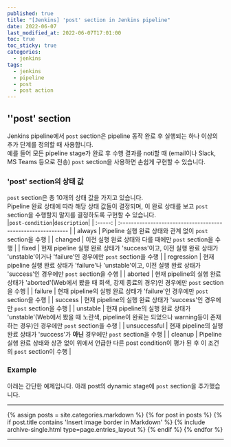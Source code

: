 ```yaml
---
published: true
title: "[Jenkins] 'post' section in Jenkins pipeline"
date: 2022-06-07
last_modified_at: 2022-06-07T17:01:00
toc: true
toc_sticky: true
categories:
  - jenkins
tags:
  - jenkins
  - pipeline
  - post
  - post action
---
```


## ''post' section
Jenkins pipeline에서 `post` section은 pipeline 동작 완료 후 실행되는 하나 이상의 추가 단계를 정의할 때 사용합니다. <br>
예를 들어 모든 pipeline stage가 완료 후 수행 결과를 noti할 때 (email이나 Slack, MS Teams 등으로 전송) `post` section을 사용하면 손쉽게 구현할 수 있습니다. <br>

### 'post' section의 상태 값
`post` section은 총 10개의 상태 값을 가지고 있습니다. <br>
Pipeline 완료 상태에 따라 해당 상태 값들이 결정되며, 이 완료 상태를 보고 `post` section을 수행할지 말지를 결정하도록 구현할 수 있습니다. <br>
|` post-condition `|` description `|
| :-----: | :----------------------------------------------------------- |
| always | Pipeline 실행 완료 상태와 관계 없이 `post` section을 수행 |
| changed | 이전 실행 완료 상태와 다를 때에만 `post` section을 수행 |
| fixed | 현재 pipeline 실행 완료 상태가 'success'이고, 이전 실행 완료 상태가 'unstable'이거나 'failure'인 경우에만 `post` section을 수행 |
| regression | 현재 pipeline 실행 완료 상태가 'failure'나 'unstable'이고, 이전 실행 완료 상태가 'success'인 경우에만 `post` section을 수행 |
| aborted | 현재 pipeline의 실행 완료 상태가 'aborted'(Web에서 봤을 때 회색, 강제 종료의 경우)인 경우에만 `post` section을 수행 |
| failure | 현재 pipeline의 실행 완료 상태가 'failure'인 경우에만 `post` section을 수행 |
| success | 현재 pipeline의 실행 완료 상태가 'success'인 경우에만 `post` section을 수행 |
| unstable | 현재 pipeline의 실행 완료 상태가 'unstable'(Web에서 봤을 때 노란색, pipeline이 완료는 되었으나 warning등이 존재하는 경우)인 경우에만 `post` section을 수행 |
| unsuccessful | 현재 pipeline의 실행 완료 상태가 'success'가 <b>아닌</b> 경우에만 `post` section을 수행 |
| cleanup | Pipeline 실행 완료 상태와 상관 없이 위에서 언급한 다른 post condition이 평가 된 후 이 조건의 `post` section이 수행 |

### Example
아래는 간단한 예제입니다. 아래 post의 dynamic stage에 `post` section을 추가했습니다.

---
{% assign posts = site.categories.markdown %}
{% for post in posts %}
  {% if post.title contains 'Insert image border in Markdown' %}
    {% include archive-single.html type=page.entries_layout %}
  {% endif %} 
{% endfor %}

---
<script src="https://gist.github.com/ynlee1/0336a8e3f2ce2ed73d49d4d6cf23de3d.js"></script>
